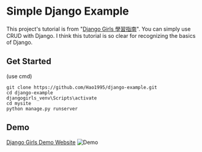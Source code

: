 # Simple Django Example

This project's tutorial is from "[Django Girls 學習指南](https://djangogirlstaipei.gitbooks.io/django-girls-taipei-tutorial/)".
You can simply use CRUD with Django.
I think this tutorial is so clear for recognizing the basics of Django.

## Get Started
(use cmd)
```
git clone https://github.com/Hao1995/django-example.git
cd django-example
djangogirls_venv\Scripts\activate
cd mysite
python manage.py runserver
```

## Demo
[Django Girls Demo Website](http://hao1995.pythonanywhere.com/)
![Demo](http://drive.google.com/uc?export=view&id=1PQZv7txa4QvVHNg_OjWQF-QSO4q3ezhW "Demo")  

